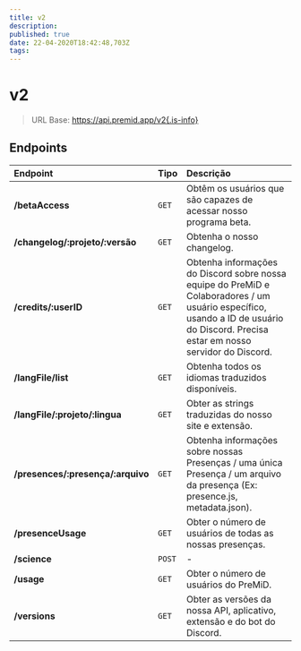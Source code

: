 ```yaml
---
title: v2
description:
published: true
date: 22-04-2020T18:42:48,703Z
tags:
---
```


# v2

> URL Base: https://api.premid.app/v2{.is-info}


## Endpoints

<table>
  <thead>
    <tr>
      <th style="text-align:left">Endpoint</th>
      <th style="text-align:left">Tipo</th>
      <th style="text-align:left">Descrição</th>
    </tr>
  </thead>
  <tbody>
    <tr>
      <td style="text-align:left"><b>/betaAccess</b>
      </td>
      <td style="text-align:left"><code>GET</code></td>
      <td style="text-align:left">Obtêm os usuários que são capazes de acessar nosso programa beta.</td>
    </tr>
    <tr>
      <td style="text-align:left"><b>/changelog/:projeto/:versão</b>
      </td>
      <td style="text-align:left"><code>GET</code></td>
      <td style="text-align:left">Obtenha o nosso changelog.</td>
    </tr>
    <tr>
      <td style="text-align:left"><b>/credits/:userID</b>
      </td>
      <td style="text-align:left"><code>GET</code></td>
      <td style="text-align:left">Obtenha informações do Discord sobre nossa equipe do PreMiD e Colaboradores / um usuário específico, usando a ID de usuário do Discord. Precisa estar em nosso servidor do Discord.</td>
    </tr>
    <tr>
      <td style="text-align:left"><b>/langFile/list</b>
      </td>
      <td style="text-align:left"><code>GET</code></td>
      <td style="text-align:left">Obtenha todos os idiomas traduzidos disponíveis.</td>
    </tr>
    <tr>
      <td style="text-align:left"><b>/langFile/:projeto/:lingua</b>
      </td>
      <td style="text-align:left"><code>GET</code></td>
      <td style="text-align:left">Obter as strings traduzidas do nosso site e extensão.</td>
    </tr>
    <tr>
      <td style="text-align:left"><b>/presences/:presença/:arquivo</b>
      </td>
      <td style="text-align:left"><code>GET</code></td>
      <td style="text-align:left">Obtenha informações sobre nossas Presenças / uma única Presença / um arquivo da presença (Ex: presence.js, metadata.json).</td>
    </tr>
    <tr>
      <td style="text-align:left"><b>/presenceUsage</b>
      </td>
      <td style="text-align:left"><code>GET</code></td>
      <td style="text-align:left">Obter o número de usuários de todas as nossas presenças.</td>
    </tr>
    <tr>
      <td style="text-align:left"><b>/science</b>
      </td>
      <td style="text-align:left"><code>POST</code></td>
      <td style="text-align:left">-</td>
    </tr>
    <tr>
      <td style="text-align:left"><b>/usage</b>
      </td>
      <td style="text-align:left"><code>GET</code></td>
      <td style="text-align:left">Obter o número de usuários do PreMiD.</td>
    </tr>
    <tr>
      <td style="text-align:left"><b>/versions</b>
      </td>
      <td style="text-align:left"><code>GET</code></td>
      <td style="text-align:left">Obter as versões da nossa API, aplicativo, extensão e do bot do Discord.</td>
    </tr>
  </tbody>
</table>

